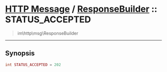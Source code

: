 # [HTTP Message](http.md) / [ResponseBuilder](http-ResponseBuilder.md) :: STATUS_ACCEPTED
 > im\http\msg\ResponseBuilder
____

## Synopsis
```php
int STATUS_ACCEPTED = 202
```

